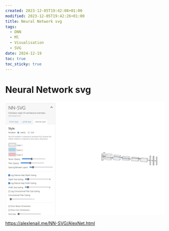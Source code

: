 ```yaml
---
created: 2023-12-05T19:42:08+01:00
modified: 2023-12-05T19:42:26+01:00
title: Neural Network svg
tags:
  - DNN
  - Ml
  - Visualisation
  - SVG
date: 2024-12-19
toc: true
toc_sticky: true
---
```


# Neural Network svg
![](../_asset/2023-12-05-Neural-network-svg-20241219171715.jpg)


<https://alexlenail.me/NN-SVG/AlexNet.html>
